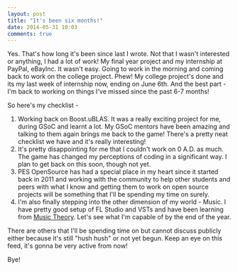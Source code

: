 ```yaml
---
layout: post
title: "It's been six months!"
date: 2014-05-31 10:03
comments: true
---
```


Yes. That's how long it's been since last I wrote. Not that I wasn't interested or anything, I had a lot of work! My final year project and my internship at PayPal, eBayInc. It wasn't easy. Going to work in the morning and coming back to work on the college project. Phew! My college project's done and its my last week of internship now, ending on June 6th. And the best part - I'm back to working on things I've missed since the past 6-7 months!

<!-- more -->

So here's my checklist -

1. Working back on Boost.uBLAS. It was a really exciting project for me, during GSoC and learnt a lot. My GSoC mentors have been amazing and talking to them again brings me back to the game! There's a pretty neat checklist we have and it's really interesting!
2. It's pretty disappointing for me that I couldn't work on 0 A.D. as much. The game has changed my perceptions of coding in a significant way. I plan to get back on this soon, though not yet.
3. PES OpenSource has had a special place in my heart since it started back in 2011 and working with the community to help other students and peers with what I know and getting them to work on open source projects will be something that I'll be spending my time on surely.
4. I'm also finally stepping into the other dimension of my world - Music. I have pretty good setup of FL Studio and VSTs and have been learning from [Music Theory](http://musictheory.net). Let's see what I'm capable of by the end of the year.

There are others that I'll be spending time on but cannot discuss publicly either because it's still "hush hush" or not yet begun. Keep an eye on this feed, it's gonna be very active from now!

Bye!
